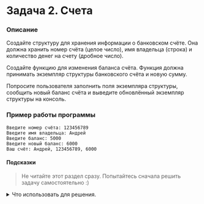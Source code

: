 # Задача 2. Счета

### Описание
Создайте структуру для хранения информации о банковском счёте. Она должна хранить номер счёта (целое число), имя владельца (строка) и количество денег на счету (дробное число).

Создайте функцию для изменения баланса счёта. Функция должна принимать экземпляр структуры банковского счёта и новую сумму.

Попросите пользователя заполнить поля экземпляра структуры, сообщить новый баланс счёта и выведите обновлённый экземпляр структуры на консоль.

### Пример работы программы
```
Введите номер счёта: 123456789
Введите имя владельца: Андрей
Введите баланс: 5000
Введите новый баланс: 6000
Ваш счёт: Андрей, 123456789, 6000
```
#### Подсказки

> Не читайте этот раздел сразу. Попытайтесь сначала решить задачу самостоятельно :)

<details>
<summary>Что использовать для решения.</summary>
  
Не забудьте, что для изменения экземпляра структуры внутри функции нужно передавать его по ссылке или через указатель.
  
Для объявления структуры используйте ключевое слово `struct`.

Для ввода значений с консоли используйте `std::cin`.

Для вывода на консоль используйте `std::cout`.

</details>
